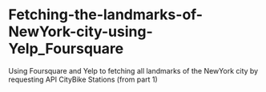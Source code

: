 # Fetching-the-landmarks-of-NewYork-city-using-Yelp_Foursquare
Using Foursquare and Yelp to fetching all landmarks of the NewYork city by requesting API CityBike Stations (from part 1)
